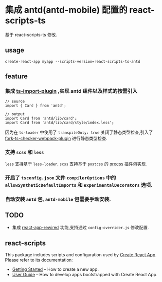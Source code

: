 # 集成 antd(antd-mobile) 配置的 react-scripts-ts
基于 react-scripts-ts 修改.
## usage
`create-react-app myapp --scripts-version=react-scripts-ts-antd`

## feature
### 集成 [ts-import-plugin](https://github.com/Brooooooklyn/ts-import-plugin) ,实现 antd 组件以及样式的按需引入
```
// source
import { Card } from 'antd';

// output
import Card from 'antd/lib/card';
import Card from 'antd/lib/card/style/index.less';
```

因为在 `ts-loader` 中使用了 `transpileOnly: true` 关闭了静态类型检查,引入了 [fork-ts-checker-webpack-plugin](https://github.com/Realytics/fork-ts-checker-webpack-plugin) 进行静态类型检查.

### 支持 `scss` 和 `less`
`less` 支持基于 `less-loader`.
`scss` 支持基于 `postcss` 的 [precss](https://github.com/jonathantneal/precss) 插件包实现.


### 开启了 `tsconfig.json` 文件 `compilerOptions` 中的 `allowSyntheticDefaultImports` 和 `experimentalDecorators` 选项.

### 自动安装 `antd` 包, `antd-mobile` 包需要手动安装.

## TODO
- 集成 [react-app-rewired](https://github.com/timarney/react-app-rewired) 功能,支持通过 `config-overrider.js` 修改配置.

## react-scripts
This package includes scripts and configuration used by [Create React App](https://github.com/facebookincubator/create-react-app).<br>
Please refer to its documentation:

* [Getting Started](https://github.com/facebookincubator/create-react-app/blob/master/README.md#getting-started) – How to create a new app.
* [User Guide](https://github.com/facebookincubator/create-react-app/blob/master/packages/react-scripts/template/README.md) – How to develop apps bootstrapped with Create React App.
